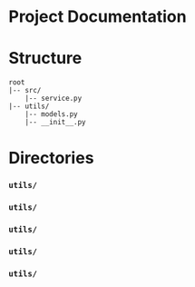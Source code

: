 # Project Documentation 


# Structure

```
root
|-- src/
    |-- service.py
|-- utils/
    |-- models.py
    |-- __init__.py
```

# Directories 

### `utils/`

### `utils/`

### `utils/`

### `utils/`

### `utils/`